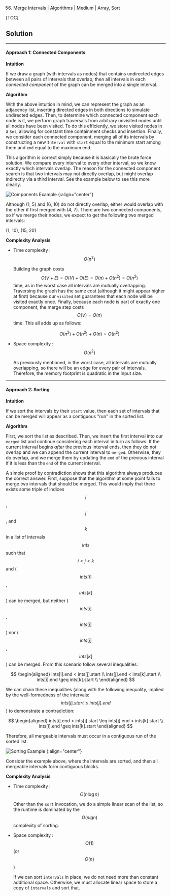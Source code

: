 56. Merge Intervals | Algorithms | Medium | Array, Sort

[TOC]

## Solution

---

#### Approach 1: Connected Components

**Intuition**

If we draw a graph (with intervals as nodes) that contains undirected edges
between all pairs of intervals that overlap, then all intervals in each
*connected component* of the graph can be merged into a single interval.

**Algorithm**

With the above intuition in mind, we can represent the graph as an adjacency
list, inserting directed edges in both directions to simulate undirected
edges. Then, to determine which connected component each node is it, we
perform graph traversals from arbitrary unvisited nodes until all nodes have
been visited. To do this efficiently, we store visited nodes in a `Set`,
allowing for constant time containment checks and insertion. Finally, we
consider each connected component, merging all of its intervals by
constructing a new `Interval` with `start` equal to the minimum start among
them and `end` equal to the maximum end.

This algorithm is correct simply because it is basically the brute force
solution. We compare every interval to every other interval, so we know
exactly which intervals overlap. The reason for the connected component
search is that two intervals may not directly overlap, but might overlap
indirectly via a third interval. See the example below to see this more
clearly.

![Components Example](../Figures/56/component.png)
{:align="center"}

Although (1, 5) and (6, 10) do not directly overlap, either would overlap
with the other if first merged with (4, 7). There are two connected
components, so if we merge their nodes, we expect to get the following two
merged intervals:

(1, 10), (15, 20)




**Complexity Analysis**

* Time complexity : $$O(n^2)$$

    Building the graph costs $$O(V + E) = O(V) + O(E) = O(n) + O(n^2) = O(n^2)$$
    time, as in the worst case all intervals are mutually overlapping.
    Traversing the graph has the same cost (although it might appear higher
    at first) because our `visited` set guarantees that each node will be
    visited exactly once. Finally, because each node is part of exactly one
    component, the merge step costs $$O(V) = O(n)$$ time. This all adds up as
    follows:

    $$
        O(n^2) + O(n^2) + O(n) = O(n^2)
    $$

* Space complexity : $$O(n^2)$$

    As previously mentioned, in the worst case, all intervals are mutually
    overlapping, so there will be an edge for every pair of intervals.
    Therefore, the memory footprint is quadratic in the input size.



---

#### Approach 2: Sorting

**Intuition**

If we sort the intervals by their `start` value, then each set of intervals
that can be merged will appear as a contiguous "run" in the sorted list.

**Algorithm**

First, we sort the list as described. Then, we insert the first interval into
our `merged` list and continue considering each interval in turn as follows:
If the current interval begins *after* the previous interval ends, then they
do not overlap and we can append the current interval to `merged`. Otherwise,
they do overlap, and we merge them by updating the `end` of the previous
interval if it is less than the `end` of the current interval.

A simple proof by contradiction shows that this algorithm always produces the
correct answer. First, suppose that the algorithm at some point fails to
merge two intervals that should be merged. This would imply that there exists
some triple of indices $$i$$, $$j$$, and $$k$$ in a list of intervals
$$ints$$ such that $$i < j < k$$ and ($$ints[i]$$, $$ints[k]$$) can be
merged, but neither ($$ints[i]$$, $$ints[j]$$) nor ($$ints[j]$$, $$ints[k]$$)
can be merged. From this scenario follow several inequalities:

$$
\begin{aligned}
    ints[i].end < ints[j].start \\
    ints[j].end < ints[k].start \\
    ints[i].end \geq ints[k].start \\
\end{aligned}
$$

We can chain these inequalities (along with the following inequality, implied
by the well-formedness of the intervals: $$ints[j].start \leq ints[j].end$$) to
demonstrate a contradiction:

$$
\begin{aligned}
    ints[i].end < ints[j].start \leq ints[j].end < ints[k].start \\
    ints[i].end \geq ints[k].start
\end{aligned}
$$

Therefore, all mergeable intervals must occur in a contiguous run of the
sorted list.

![Sorting Example](../Figures/56/sort.png)
{:align="center"}


Consider the example above, where the intervals are sorted, and then all
mergeable intervals form contiguous blocks.



**Complexity Analysis**

* Time complexity : $$O(n\log{}n)$$

    Other than the `sort` invocation, we do a simple linear scan of the list,
    so the runtime is dominated by the $$O(nlgn)$$ complexity of sorting.

* Space complexity : $$O(1)$$ (or $$O(n)$$)

    If we can sort `intervals` in place, we do not need more than constant
    additional space. Otherwise, we must allocate linear space to store a
    copy of `intervals` and sort that.
